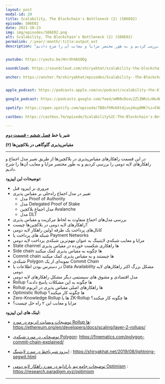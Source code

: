 ```yaml
---
layout: post
modal-id: 29
title: Scalability, The Blockchain's Bottleneck (2) (S06E02)
episode: S06E02
date: 2021-10-23
img: img/episodes/S06E02.png
alt: Scalability, The Blockchain's Bottleneck (2) (S06E02)
permalink: /:year/:month/:title:output_ext
description: "در این قسمت راهکارهای مقیاس‌پذیری در بلاکچین‌ها از طریق تغییر مدل اجماع و راهکارهای لایه دومی را بررسی کردیم و به طور مختصر مزایا و معایب آن را شرح دادیم." 


youtube: https://youtu.be/HnrXh4ASQOg

soundcloud: https://soundcloud.com/shiryakhat/scalability-the-blockchains-bottleneck-s06e01

anchor: https://anchor.fm/shiryakhat/episodes/Scalability--The-Blockchains-Bottleneck-S06E01-e1973q7


apple_podcast: https://podcasts.apple.com/us/podcast/scalability-the-blockchains-bottleneck-s06e01/id1221206951?i=1000539491224

google_podcast: https://podcasts.google.com/feed/aHR0cDovL2ZlZWRzLnNvdW5kY2xvdWQuY29tL3VzZXJzL3NvdW5kY2xvdWQ6dXNlcnM6MjYyMzE4MTEzL3NvdW5kcy5yc3M/episode/YjIwZmU4NmQtZjgzMS00MDFlLWE1YWYtZWQ4ZGU4OWUwODBl?sa=X&ved=0CAUQkfYCahcKEwiQ5aORkeHzAhUAAAAAHQAAAAAQAQ

spotify: https://open.spotify.com/episode/7B8nfhMvUXtdjuujHuyDMK?si=FALA_DBTQnO0gamLtgFNvA

castbox: https://castbox.fm/episode/Scalability%2C-The-Blockchain's-Bottleneck-(S06E01)-id2539522-id435346186?utm_source=website&utm_medium=dlink&utm_campaign=web_share&utm_content=Scalability%2C%20The%20Blockchain's%20Bottleneck%20(S06E01)-CastBox_FM

---
```


**شیر یا خط**
**[فصل ششم - قسمت دوم](https://shiryakhat.net/2021/10/scalability-blockchain-bottleneck.html)**

**(۲) مقیاس‌پذیری گلوگاهی در بلاکچین‌ها**

-------------------------------------------------------
در این قسمت راهکارهای مقیاس‌پذیری در بلاکچین‌ها از طریق تغییر مدل اجماع و راهکارهای لایه دومی را بررسی کردیم و به طور مختصر مزایا و معایب آن‌ها را شرح دادیم.

**توضیحات این اپیزود:**


* مروری بر اپیزود قبل
* تغییر در مدل اجماع راه‌حلی بر مقیاس پذیری
    * مدل Proof of Authority
    * مدل Delegated Proof of Stake
    * مدل اجماع بلاکچین Avalanche 
    * مدل DLT
* بررسی مدل‌های اجماع متفاوت به لحاظ مرکزیت و مقیاس پذیری
* ؟راهکارهای لایه دومی در بلاکچین‌ها چیست
* کانال‌های پرداخت یک طرفه اولین راهکار لایه دومی
* شبکه های پرداخت یا Payment Networks
* مزایا و معایب شبکه‌ی لایتنینگ به عنوان مهم‌ترین شبکه‌ی پرداخت لایه دومی
* State channel ها راهکاری شکست خورده در مقیاس‌ پذیری
* Side chain ها چگونه به مقیاس پذیری کمک میکنند
* Commit chain ها چیستند و به مقیاس پذیری کمک میکنند
* شبکه‌ی Polygon نمونه‌ای از یک Commit Chain
* در دسترس بودن اطلاعات یا Data Availability مشکل بزرگ اکثر راهکارهای لایه دومی
* مدل اقتصادی و مشوق های سیستمی دیگر مشکل راهکارهای لایه دومی
* Rollup ها چگونه به این مشکلات پاسخ دادند؟
* ‌‌Rollup ها راهکارهای اصلی مقیاس پذیری در اتریوم
* Optimistic Rollup ها چگونه کار میکنند؟
* Zero-Knowledge Rollup ها یا ZK-Rollup ها چگونه کار میکنند؟
* مزایا و معایب این ۲ راه حل چیست؟

**لینک های این اپیزود:**

* [توضیجات وبسایت اتریوم در مورد Rollup ها](https://ethereum.org/en/developers/docs/scaling/layer-2-rollups/): https://ethereum.org/en/developers/docs/scaling/layer-2-rollups/

* [توضیحاتی در مورد شبکه‌ی ‌Polygon](https://finematics.com/polygon-commit-chain-explained/): https://finematics.com/polygon-commit-chain-explained/

* [اپیزود شیریاخط در مورد لایتنینگ](https://shiryakhat.net/2019/08/lightning-segwit.html) : https://shiryakhat.net/2019/08/lightning-segwit.html

*  [توضیحات جامع تیم پارادایم در مورد راهکار لایه دومی Optimism](https://research.paradigm.xyz/optimism) : https://research.paradigm.xyz/optimism

-----------------------------------------------------------------------
